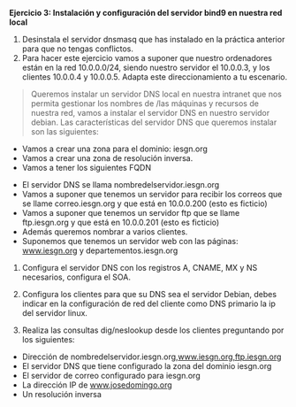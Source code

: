 **Ejercicio 3: Instalación y configuración del servidor bind9 en nuestra red local**

1. Desinstala el servidor dnsmasq que has instalado en la práctica anterior para que no tengas conflictos.
2. Para hacer este ejercicio vamos a suponer que nuestro ordenadores están en la red 10.0.0.0/24, siendo nuestro servidor el 10.0.0.3, y los clientes 10.0.0.4 y 10.0.0.5. Adapta este direccionamiento a tu escenario.

> Queremos instalar un servidor DNS local en nuestra intranet que nos permita gestionar los nombres de /las máquinas y recursos de nuestra red, vamos a instalar el servidor DNS en nuestro servidor debian. Las características del servidor DNS que queremos instalar son las siguientes:

* Vamos a crear una zona para el dominio: iesgn.org
* Vamos a crear una zona de resolución inversa.
* Vamos a tener los siguientes FQDN

- El servidor DNS se llama nombredelservidor.iesgn.org
- Vamos a suponer que tenemos un servidor para recibir los correos que se llame correo.iesgn.org y que está en 10.0.0.200 (esto es ficticio)
- Vamos a suponer que tenemos un servidor ftp que se llame ftp.iesgn.org y que está en 10.0.0.201 (esto es ficticio)
- Además queremos nombrar a varios clientes.
- Suponemos que tenemos un servidor web con las páginas: www.iesgn.org y departementos.iesgn.org

1. Configura el servidor DNS con los registros A, CNAME, MX y NS necesarios, configura el SOA.


2. Configura los clientes para que su DNS sea el servidor Debian, debes indicar en la configuración de red del cliente como DNS primario la ip del servidor linux.

3. Realiza las consultas dig/neslookup desde los clientes preguntando por los siguientes:
- Dirección de nombredelservidor.iesgn.org,www.iesgn.org,ftp.iesgn.org
- El servidor DNS que tiene configurado la zona del dominio iesgn.org
- El servidor de correo configurado para iesgn.org
- La dirección IP de www.josedomingo.org
- Un resolución inversa



